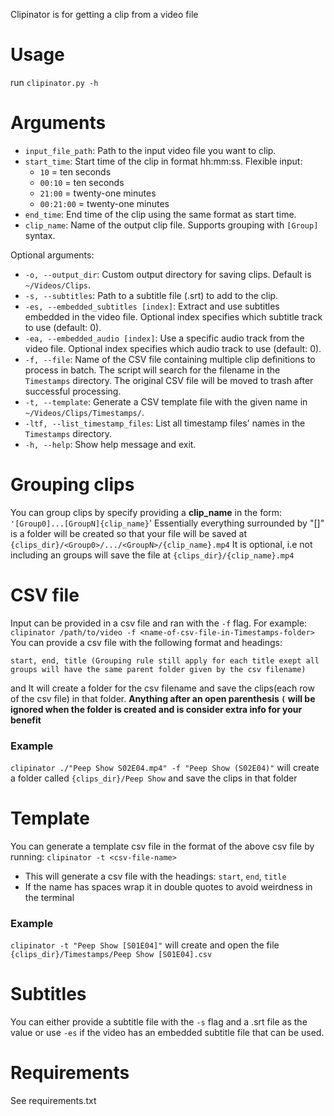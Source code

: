 Clipinator is for getting a clip from a video file

# Usage

run ```clipinator.py -h```

# Arguments

- `input_file_path`: Path to the input video file you want to clip.
- `start_time`: Start time of the clip in format hh:mm:ss. Flexible input:
  - `10` = ten seconds
  - `00:10` = ten seconds  
  - `21:00` = twenty-one minutes
  - `00:21:00` = twenty-one minutes
- `end_time`: End time of the clip using the same format as start time.
- `clip_name`: Name of the output clip file. Supports grouping with `[Group]` syntax.

Optional arguments:
- `-o, --output_dir`: Custom output directory for saving clips. Default is `~/Videos/Clips`.
- `-s, --subtitles`: Path to a subtitle file (.srt) to add to the clip.
- `-es, --embedded_subtitles [index]`: Extract and use subtitles embedded in the video file. 
  Optional index specifies which subtitle track to use (default: 0).
- `-ea, --embedded_audio [index]`: Use a specific audio track from the video file.
  Optional index specifies which audio track to use (default: 0).
- `-f, --file`: Name of the CSV file containing multiple clip definitions to process in batch. The script will search for the filename in the `Timestamps` directory.
  The original CSV file will be moved to trash after successful processing.
- `-t, --template`: Generate a CSV template file with the given name in `~/Videos/Clips/Timestamps/`.
- `-ltf, --list_timestamp_files`: List all timestamp files' names in the `Timestamps` directory.
- `-h, --help`: Show help message and exit.

# Grouping clips

You can group clips by specify providing a **clip_name** in the form: ```'[Group0]...[GroupN]{clip_name}```'
Essentially everything surrounded by "[]" is a folder will be created so that your file will be saved at
```{clips_dir}/<Group0>/.../<GroupN>/{clip_name}.mp4```
It is optional, i.e not including an groups will save the file at ```{clips_dir}/{clip_name}.mp4```

# CSV file

Input can be provided in a csv file and ran with the ```-f``` flag. For example:
```clipinator /path/to/video -f <name-of-csv-file-in-Timestamps-folder>```
You can provide a csv file with the following format and headings:

```
start, end, title (Grouping rule still apply for each title exept all groups will have the same parent folder given by the csv filename)
```

and It will create a folder for the csv filename and save the clips(each row of the csv file) in that folder.
**Anything after an open parenthesis `(` will be ignored when the folder is created and is consider extra info for 
your benefit**

### Example

```clipinator ./"Peep Show S02E04.mp4" -f "Peep Show (S02E04)"```
will create a folder called `{clips_dir}/Peep Show` and save the clips in that folder

# Template

You can generate a template csv file in the format of the above csv file by running:
```clipinator -t <csv-file-name>```

- This will generate a csv file with the headings: `start`, `end`, `title`
- If the name has spaces wrap it in double quotes to avoid weirdness in the terminal

### Example

```clipinator -t "Peep Show [S01E04]"``` will create and open the file ```{clips_dir}/Timestamps/Peep Show [S01E04].csv```


# Subtitles
You can either provide a subtitle file with the ```-s``` flag and a .srt file as the value or use ```-es``` if the 
video has an embedded subtitle file that can be used.

# Requirements

See requirements.txt
